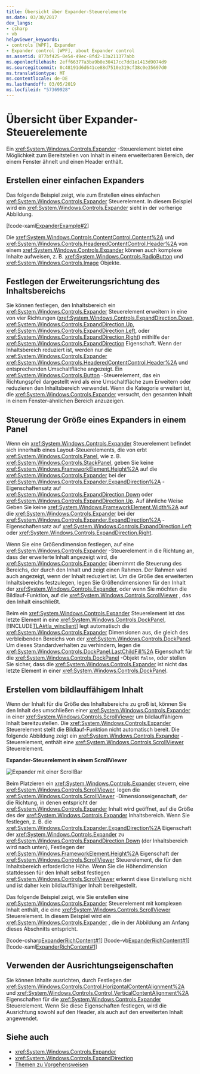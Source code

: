 ```yaml
---
title: Übersicht über Expander-Steuerelemente
ms.date: 03/30/2017
dev_langs:
- csharp
- vb
helpviewer_keywords:
- controls [WPF], Expander
- Expander control [WPF], about Expander control
ms.assetid: 877bf425-0e54-49ec-8fd2-13a211377abb
ms.openlocfilehash: 2eff66377a3ba9b0e30417cc7dd1e1413d9074d9
ms.sourcegitcommit: 0c48191d6d641ce88d7510e319cf38c0e35697d0
ms.translationtype: MT
ms.contentlocale: de-DE
ms.lasthandoff: 03/05/2019
ms.locfileid: "57369928"
---
```

# <a name="expander-overview"></a>Übersicht über Expander-Steuerelemente
Ein <xref:System.Windows.Controls.Expander> -Steuerelement bietet eine Möglichkeit zum Bereitstellen von Inhalt in einem erweiterbaren Bereich, der einem Fenster ähnelt und einen Header enthält.  
  
  
<a name="CreatinganExpanderinXAML"></a>   
## <a name="creating-a-simple-expander"></a>Erstellen einer einfachen Expanders  
 Das folgende Beispiel zeigt, wie zum Erstellen eines einfachen <xref:System.Windows.Controls.Expander> Steuerelement. In diesem Beispiel wird ein <xref:System.Windows.Controls.Expander> sieht in der vorherige Abbildung.  
  
 [!code-xaml[ExpanderExample#2](~/samples/snippets/csharp/VS_Snippets_Wpf/ExpanderExample/CSharp/Page1.xaml#2)]  
  
 Die <xref:System.Windows.Controls.ContentControl.Content%2A> und <xref:System.Windows.Controls.HeaderedContentControl.Header%2A> von einem <xref:System.Windows.Controls.Expander> können auch komplexe Inhalte aufweisen, z. B. <xref:System.Windows.Controls.RadioButton> und <xref:System.Windows.Controls.Image> Objekte.  
  
<a name="SettingtheDirectionoftheExpandingWindow"></a>   
## <a name="setting-the-direction-of-the-expanding-content-area"></a>Festlegen der Erweiterungsrichtung des Inhaltsbereichs  
 Sie können festlegen, den Inhaltsbereich ein <xref:System.Windows.Controls.Expander> Steuerelement erweitern in eine von vier Richtungen (<xref:System.Windows.Controls.ExpandDirection.Down>, <xref:System.Windows.Controls.ExpandDirection.Up>, <xref:System.Windows.Controls.ExpandDirection.Left>, oder <xref:System.Windows.Controls.ExpandDirection.Right>) mithilfe der <xref:System.Windows.Controls.ExpandDirection> Eigenschaft. Wenn der Inhaltsbereich reduziert ist, werden nur die <xref:System.Windows.Controls.Expander> <xref:System.Windows.Controls.HeaderedContentControl.Header%2A> und entsprechenden Umschaltfläche angezeigt. Ein <xref:System.Windows.Controls.Button> -Steuerelement, das ein Richtungspfeil dargestellt wird als eine Umschaltfläche zum Erweitern oder reduzieren den Inhaltsbereich verwendet. Wenn die Kategorie erweitert ist, die <xref:System.Windows.Controls.Expander> versucht, den gesamten Inhalt in einem Fenster-ähnlichen Bereich anzuzeigen.  
  
<a name="SettingSizeDimensionsonanExpanderinaPanel"></a>   
## <a name="controlling-the-size-of-an-expander-in-a-panel"></a>Steuerung der Größe eines Expanders in einem Panel  
 Wenn ein <xref:System.Windows.Controls.Expander> Steuerelement befindet sich innerhalb eines Layout-Steuerelements, die von erbt <xref:System.Windows.Controls.Panel>, wie z. B. <xref:System.Windows.Controls.StackPanel>, geben Sie keine <xref:System.Windows.FrameworkElement.Height%2A> auf die <xref:System.Windows.Controls.Expander> bei der <xref:System.Windows.Controls.Expander.ExpandDirection%2A> -Eigenschaftensatz auf <xref:System.Windows.Controls.ExpandDirection.Down> oder <xref:System.Windows.Controls.ExpandDirection.Up>. Auf ähnliche Weise Geben Sie keine <xref:System.Windows.FrameworkElement.Width%2A> auf die <xref:System.Windows.Controls.Expander> bei der <xref:System.Windows.Controls.Expander.ExpandDirection%2A> -Eigenschaftensatz auf <xref:System.Windows.Controls.ExpandDirection.Left> oder <xref:System.Windows.Controls.ExpandDirection.Right>.  
  
 Wenn Sie eine Größendimension festlegen, auf eine <xref:System.Windows.Controls.Expander> -Steuerelement in die Richtung an, dass der erweiterte Inhalt angezeigt wird, die <xref:System.Windows.Controls.Expander> übernimmt die Steuerung des Bereichs, der durch den Inhalt und zeigt einen Rahmen. Der Rahmen wird auch angezeigt, wenn der Inhalt reduziert ist. Um die Größe des erweiterten Inhaltsbereichs festzulegen, legen Sie Größendimensionen für den Inhalt der <xref:System.Windows.Controls.Expander>, oder wenn Sie möchten die Bildlauf-Funktion, auf die <xref:System.Windows.Controls.ScrollViewer> , das den Inhalt einschließt.  
  
 Beim ein <xref:System.Windows.Controls.Expander> Steuerelement ist das letzte Element in eine <xref:System.Windows.Controls.DockPanel>, [!INCLUDE[TLA#tla_winclient](../../../../includes/tlasharptla-winclient-md.md)] legt automatisch die <xref:System.Windows.Controls.Expander> Dimensionen aus, die gleich des verbleibenden Bereichs von der <xref:System.Windows.Controls.DockPanel>. Um dieses Standardverhalten zu verhindern, legen die <xref:System.Windows.Controls.DockPanel.LastChildFill%2A> Eigenschaft für die <xref:System.Windows.Controls.DockPanel> -Objekt `false`, oder stellen Sie sicher, dass die <xref:System.Windows.Controls.Expander> ist nicht das letzte Element in einer <xref:System.Windows.Controls.DockPanel>.  
  
<a name="CreatingScrollableContent"></a>   
## <a name="creating-scrollable-content"></a>Erstellen vom bildlauffähigem Inhalt  
 Wenn der Inhalt für die Größe des Inhaltsbereichs zu groß ist, können Sie den Inhalt des umschließen einer <xref:System.Windows.Controls.Expander> in einer <xref:System.Windows.Controls.ScrollViewer> um bildlauffähigem Inhalt bereitzustellen. Die <xref:System.Windows.Controls.Expander> Steuerelement stellt die Bildlauf-Funktion nicht automatisch bereit. Die folgende Abbildung zeigt ein <xref:System.Windows.Controls.Expander> -Steuerelement, enthält eine <xref:System.Windows.Controls.ScrollViewer> Steuerelement.  
  
 **Expander-Steuerelement in einem ScrollViewer**  
  
 ![Expander mit einer ScrollBar](./media/expanderwithscrollbar.JPG "ExpanderWithScrollBar")  
  
 Beim Platzieren ein <xref:System.Windows.Controls.Expander> steuern, eine <xref:System.Windows.Controls.ScrollViewer>, legen die <xref:System.Windows.Controls.ScrollViewer> -Dimensionseigenschaft, der die Richtung, in denen entspricht der <xref:System.Windows.Controls.Expander> Inhalt wird geöffnet, auf die Größe des der <xref:System.Windows.Controls.Expander> Inhaltsbereich. Wenn Sie festlegen, z. B. die <xref:System.Windows.Controls.Expander.ExpandDirection%2A> Eigenschaft der <xref:System.Windows.Controls.Expander> zu <xref:System.Windows.Controls.ExpandDirection.Down> (der Inhaltsbereich wird nach unten), Festlegen der <xref:System.Windows.FrameworkElement.Height%2A> Eigenschaft der <xref:System.Windows.Controls.ScrollViewer> Steuerelement, die für den Inhaltsbereich erforderliche Höhe. Wenn Sie die Höhendimension stattdessen für den Inhalt selbst festlegen <xref:System.Windows.Controls.ScrollViewer> erkennt diese Einstellung nicht und ist daher kein bildlauffähiger Inhalt bereitgestellt.  
  
 Das folgende Beispiel zeigt, wie Sie erstellen eine <xref:System.Windows.Controls.Expander> Steuerelement mit komplexen Inhalt enthält, die eine <xref:System.Windows.Controls.ScrollViewer> Steuerelement. In diesem Beispiel wird ein <xref:System.Windows.Controls.Expander> , die in der Abbildung am Anfang dieses Abschnitts entspricht.  
  
 [!code-csharp[ExpanderRichContent#1](~/samples/snippets/csharp/VS_Snippets_Wpf/ExpanderRichContent/CSharp/Window1.xaml.cs#1)]
 [!code-vb[ExpanderRichContent#1](~/samples/snippets/visualbasic/VS_Snippets_Wpf/ExpanderRichContent/VisualBasic/Window1.xaml.vb#1)]
 [!code-xaml[ExpanderRichContent#1](~/samples/snippets/csharp/VS_Snippets_Wpf/ExpanderRichContent/CSharp/Window1.xaml#1)]  
  
<a name="UsingtheAlignmentProperties"></a>   
## <a name="using-the-alignment-properties"></a>Verwenden der Ausrichtungseigenschaften  
 Sie können Inhalte ausrichten, durch Festlegen der <xref:System.Windows.Controls.Control.HorizontalContentAlignment%2A> und <xref:System.Windows.Controls.Control.VerticalContentAlignment%2A> Eigenschaften für die <xref:System.Windows.Controls.Expander> Steuerelement. Wenn Sie diese Eigenschaften festlegen, wird die Ausrichtung sowohl auf den Header, als auch auf den erweiterten Inhalt angewendet.  
  
## <a name="see-also"></a>Siehe auch
- <xref:System.Windows.Controls.Expander>
- <xref:System.Windows.Controls.ExpandDirection>
- [Themen zu Vorgehensweisen](expander-how-to-topics.md)
